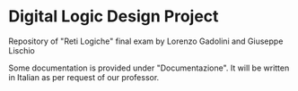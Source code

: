 # Digital Logic Design Project
Repository of "Reti Logiche" final exam by Lorenzo Gadolini and Giuseppe Lischio

Some documentation is provided under "Documentazione". It will be written in Italian as per request of our professor.

